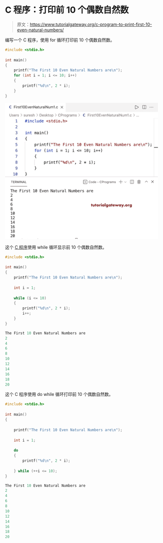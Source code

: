 # C 程序：打印前 10 个偶数自然数

> 原文：<https://www.tutorialgateway.org/c-program-to-print-first-10-even-natural-numbers/>

编写一个 C 程序，使用 for 循环打印前 10 个偶数自然数。

```c
#include <stdio.h>

int main()
{
	printf("The First 10 Even Natural Numbers are\n");
	for (int i = 1; i <= 10; i++)
	{
		printf("%d\n", 2 * i);
	}
}
```

![C Program to Print First 10 Even Natural Numbers](img/394d5a6c60871364e0164a480639ea3a.png)

这个 [C 程序](https://www.tutorialgateway.org/c-programming-examples/)使用 while 循环显示前 10 个偶数自然数。

```c
#include <stdio.h>

int main()
{
	printf("The First 10 Even Natural Numbers are\n");

	int i = 1;

	while (i <= 10)
	{
		printf("%d\n", 2 * i);
		i++;
	}
}
```

```c
The First 10 Even Natural Numbers are
2
4
6
8
10
12
14
16
18
20
```

这个 C 程序使用 do while 循环打印前 10 个偶数自然数。

```c
#include <stdio.h>

int main()
{

	printf("The First 10 Even Natural Numbers are\n");

	int i = 1;

	do
	{
		printf("%d\n", 2 * i);

	} while (++i <= 10);
}
```

```c
The First 10 Even Natural Numbers are
2
4
6
8
10
12
14
16
18
20
```